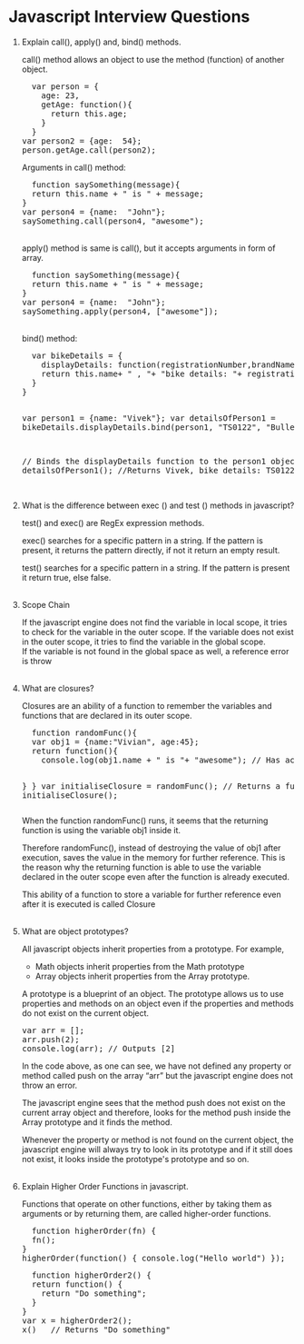 # Javascript Interview Questions

<ol>
  <li>Explain call(), apply() and, bind() methods.</li>
  <p>call() method allows an object to use the method (function) of another object.</p>
  <pre>
  var person = {
    age: 23,
    getAge: function(){
      return this.age;
    }
  }        
var person2 = {age:  54};
person.getAge.call(person2);      
</pre>
  Arguments in call() method:
<pre>
  function saySomething(message){
  return this.name + " is " + message;
}     
var person4 = {name:  "John"};     
saySomething.call(person4, "awesome");
</pre>
  <br>
  apply() method is same is call(), but it accepts arguments in form of array.
<pre>
  function saySomething(message){
  return this.name + " is " + message;
}        
var person4 = {name:  "John"};
saySomething.apply(person4, ["awesome"]);
</pre>
  <br>
  bind() method: 
<pre>
  var bikeDetails = {
    displayDetails: function(registrationNumber,brandName){
    return this.name+ " , "+ "bike details: "+ registrationNumber + " , " + brandName;
  }
}
   
var person1 = {name:  "Vivek"};
var detailsOfPerson1 = bikeDetails.displayDetails.bind(person1, "TS0122", "Bullet");
      
// Binds the displayDetails function to the person1 object
detailsOfPerson1();
//Returns Vivek, bike details: TS0122, Bullet
</pre>

<br>
<li>What is the difference between exec () and test () methods in javascript?</li>
<p>test() and exec() are RegEx expression methods.</p>
<p>exec() searches for a specific pattern in a string. If the pattern is present, it returns the pattern directly, if not it return an empty result.</p>
<p>test() searches for a specific pattern in a string. If the pattern is present it return true, else false.</p>

<br>
<li>Scope Chain</li>
<p>If the javascript engine does not find the variable in local scope, it tries to check for the variable in the outer scope. If the variable does not exist in the outer scope, it tries to find the variable in the global scope.<br>
If the variable is not found in the global space as well, a reference error is throw</p>

<br>
<li>What are closures?</li>
<p>Closures are an ability of a function to remember the variables and functions that are declared in its outer scope.</p>
<pre>
  function randomFunc(){
  var obj1 = {name:"Vivian", age:45};
  return function(){
    console.log(obj1.name + " is "+ "awesome"); // Has access to obj1 even when the randomFunc function is executed

  }
}
var initialiseClosure = randomFunc(); // Returns a function
initialiseClosure(); 
</pre>
<p>When the function randomFunc() runs, it seems that the returning function is using the variable obj1 inside it.</p>
<p>Therefore randomFunc(), instead of destroying the value of obj1 after execution, saves the value in the memory for further reference. This is the reason why the returning function is able to use the variable declared in the outer scope even after the function is already executed.</p>
<p>This ability of a function to store a variable for further reference even after it is executed is called Closure</p>

<br>
<li>What are object prototypes?</li>
<p>All javascript objects inherit properties from a prototype. For example,</p>
<ul>
  <li>Math objects inherit properties from the Math prototype</li>
  <li>Array objects inherit properties from the Array prototype.</li>
</ul>
<p>A prototype is a blueprint of an object. The prototype allows us to use properties and methods on an object even if the properties and methods do not exist on the current object.</p>
<pre>
var arr = [];
arr.push(2);
console.log(arr); // Outputs [2]
</pre>
<p>In the code above, as one can see, we have not defined any property or method called push on the array “arr” but the javascript engine does not throw an error.</p>
<p>The javascript engine sees that the method push does not exist on the current array object and therefore, looks for the method push inside the Array prototype and it finds the method.</p>
<p>Whenever the property or method is not found on the current object, the javascript engine will always try to look in its prototype and if it still does not exist, it looks inside the prototype's prototype and so on.</p>

<br>
<li>Explain Higher Order Functions in javascript.</li>
<p>Functions that operate on other functions, either by taking them as arguments or by returning them, are called higher-order functions.</p>
<pre>
  function higherOrder(fn) {
  fn();
}
higherOrder(function() { console.log("Hello world") });  
</pre>
<pre>
  function higherOrder2() {
  return function() {
    return "Do something";
  }
}      
var x = higherOrder2();
x()   // Returns "Do something"
</pre>
</ol>
